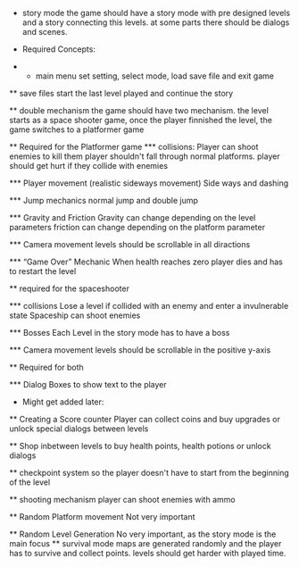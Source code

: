 
* story mode
the game should have a story mode with pre designed levels and a story connecting this levels.
at some parts there should be dialogs and scenes.

* Required Concepts:

* * main menu
set setting, select mode, load save file and exit game

** save files
start the last level played and continue the story

** double mechanism
the game should have two mechanism.
the level starts as a space shooter game, once the player finnished the level, the game switches to a platformer game

** Required for the Platformer game
*** collisions:
Player can shoot enemies to kill them
player shouldn't fall through normal platforms.
player should get hurt if they collide with enemies

*** Player movement (realistic sideways movement)
Side ways and dashing

*** Jump mechanics
normal jump and double jump

*** Gravity and Friction
Gravity can change depending on the level parameters
friction can change depending on the platform parameter

*** Camera movement
levels should be scrollable in all diractions

*** “Game Over” Mechanic
When health reaches zero player dies and has to restart the level

** required for the spaceshooter

*** collisions
Lose a level if collided with an enemy and enter a invulnerable state
Spaceship can shoot enemies

*** Bosses
Each Level in the story mode has to have a boss

*** Camera movement
levels should be scrollable in the positive y-axis

** Required for both

*** Dialog Boxes
to show text to the player

* Might get added later:

** Creating a Score counter
Player can collect coins and buy upgrades or unlock special dialogs between levels


** Shop inbetween levels
to buy health points, health potions or unlock dialogs

** checkpoint system
so the player doesn't have to start from the beginning of the level

** shooting mechanism
player can shoot enemies with ammo

** Random Platform movement
Not very important

** Random Level Generation
No very important, as the story mode is the main focus
** survival mode
maps are generated randomly and the player has to survive and collect points.
levels should get harder with played time.

